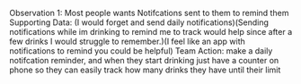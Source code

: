 Observation 1:
Most people wants Notifcations sent to them to remind them
Supporting Data: (I would forget and send daily notifications)(Sending notifications while im drinking to remind me to track would help since after a few drinks I would struggle to remember.)(I feel like an app with notifications to remind you could be helpful)
Team Action: make a daily notifcation reminder, and when they start drinking just have a counter on phone so they can easily track how many drinks they have until their limit
